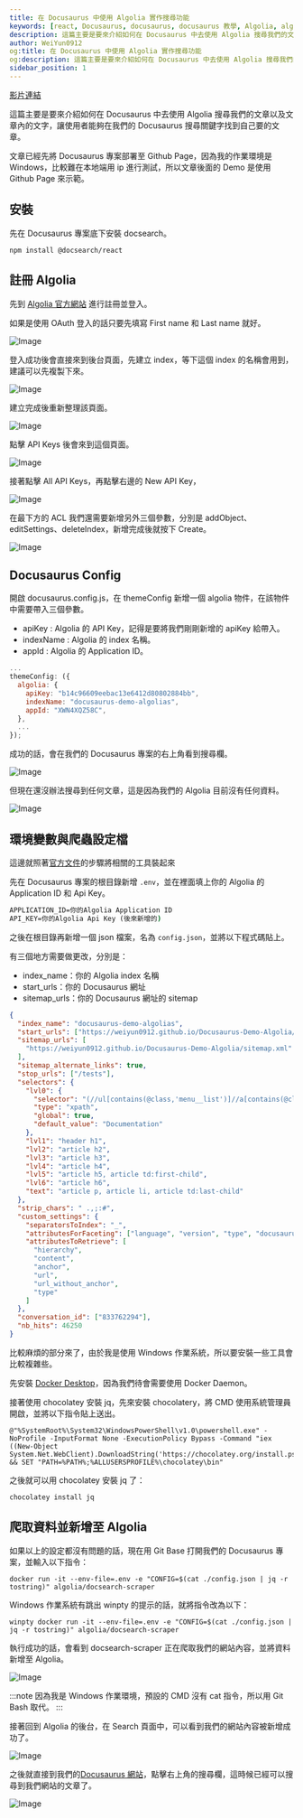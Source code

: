 ```yaml
---
title: 在 Docusaurus 中使用 Algolia 實作搜尋功能
keywords: [react, Docusaurus, docusaurus, docusaurus 教學, Algolia, algolia]
description: 這篇主要是要來介紹如何在 Docusaurus 中去使用 Algolia 搜尋我們的文章以及文章內的文字，讓使用者能夠在我們的 Docusaurus 搜尋關鍵字找到自己要的文章。
author: WeiYun0912
og:title: 在 Docusaurus 中使用 Algolia 實作搜尋功能
og:description: 這篇主要是要來介紹如何在 Docusaurus 中去使用 Algolia 搜尋我們的文章以及文章內的文字，讓使用者能夠在我們的 Docusaurus 搜尋關鍵字找到自己要的文章。
sidebar_position: 1
---
```


[影片連結](https://www.youtube.com/watch?v=cykGdsbe6f0&ab_channel=WeiWei)

這篇主要是要來介紹如何在 Docusaurus 中去使用 Algolia 搜尋我們的文章以及文章內的文字，讓使用者能夠在我們的 Docusaurus 搜尋關鍵字找到自己要的文章。

文章已經先將 Docusaurus 專案部署至 Github Page，因為我的作業環境是 Windows，比較難在本地端用 ip 進行測試，所以文章後面的 Demo 是使用 Github Page 來示範。

## 安裝

先在 Docusaurus 專案底下安裝 docsearch。

```
npm install @docsearch/react
```

## 註冊 Algolia

先到 [Algolia 官方網站](https://www.algolia.com/) 進行註冊並登入。

如果是使用 OAuth 登入的話只要先填寫 First name 和 Last name 就好。

![Image](https://i.imgur.com/3r6BqKn.png)

登入成功後會直接來到後台頁面，先建立 index，等下這個 index 的名稱會用到，建議可以先複製下來。

![Image](https://i.imgur.com/qpSDbOr.png)

建立完成後重新整理該頁面。

![Image](https://i.imgur.com/MIQ8fK7.png)

點擊 API Keys 後會來到這個頁面。

![Image](https://i.imgur.com/6tmPPwi.png)

接著點擊 All API Keys，再點擊右邊的 New API Key，

![Image](https://i.imgur.com/BRgnmEy.png)

在最下方的 ACL 我們還需要新增另外三個參數，分別是 addObject、editSettings、deleteIndex，新增完成後就按下 Create。

![Image](https://i.imgur.com/9ezYwyn.png)

## Docusaurus Config

開啟 docusaurus.config.js，在 themeConfig 新增一個 algolia 物件，在該物件中需要帶入三個參數。

- apiKey : Algolia 的 API Key，記得是要將我們剛剛新增的 apiKey 給帶入。
- indexName : Algolia 的 index 名稱。
- appId : Algolia 的 Application ID。

```js title='docusaurus.config.js' showLineNumbers
...
themeConfig: ({
  algolia: {
    apiKey: "b14c96609eebac13e6412d80802884bb",
    indexName: "docusaurus-demo-algolias",
    appId: "XWN4XQZ58C",
  },
  ...
});
```

成功的話，會在我們的 Docusaurus 專案的右上角看到搜尋欄。

![Image](https://i.imgur.com/SIqnMBS.png)

但現在還沒辦法搜尋到任何文章，這是因為我們的 Algolia 目前沒有任何資料。

![Image](https://i.imgur.com/t0i7WzY.png)

## 環境變數與爬蟲設定檔

這邊就照著[官方文件](https://docsearch.algolia.com/docs/legacy/run-your-own/#integration)的步驟將相關的工具裝起來

先在 Docusaurus 專案的根目錄新增 `.env`，並在裡面填上你的 Algolia 的 Application ID 和 Api Key。

```cmd title=".env"
APPLICATION_ID=你的Algolia Application ID
API_KEY=你的Algolia Api Key (後來新增的)
```

之後在根目錄再新增一個 json 檔案，名為 `config.json`，並將以下程式碼貼上。

有三個地方需要做更改，分別是：

- index_name：你的 Algolia index 名稱
- start_urls：你的 Docusaurus 網址
- sitemap_urls：你的 Docusaurus 網址的 sitemap

```json title="config.json" showLineNumbers
{
  "index_name": "docusaurus-demo-algolias",
  "start_urls": ["https://weiyun0912.github.io/Docusaurus-Demo-Algolia/"],
  "sitemap_urls": [
    "https://weiyun0912.github.io/Docusaurus-Demo-Algolia/sitemap.xml"
  ],
  "sitemap_alternate_links": true,
  "stop_urls": ["/tests"],
  "selectors": {
    "lvl0": {
      "selector": "(//ul[contains(@class,'menu__list')]//a[contains(@class, 'menu__link menu__link--sublist menu__link--active')]/text() | //nav[contains(@class, 'navbar')]//a[contains(@class, 'navbar__link--active')]/text())[last()]",
      "type": "xpath",
      "global": true,
      "default_value": "Documentation"
    },
    "lvl1": "header h1",
    "lvl2": "article h2",
    "lvl3": "article h3",
    "lvl4": "article h4",
    "lvl5": "article h5, article td:first-child",
    "lvl6": "article h6",
    "text": "article p, article li, article td:last-child"
  },
  "strip_chars": " .,;:#",
  "custom_settings": {
    "separatorsToIndex": "_",
    "attributesForFaceting": ["language", "version", "type", "docusaurus_tag"],
    "attributesToRetrieve": [
      "hierarchy",
      "content",
      "anchor",
      "url",
      "url_without_anchor",
      "type"
    ]
  },
  "conversation_id": ["833762294"],
  "nb_hits": 46250
}
```

比較麻煩的部分來了，由於我是使用 Windows 作業系統，所以要安裝一些工具會比較複雜些。

先安裝 [Docker Desktop](https://docs.docker.com/desktop/install/windows-install/)，因為我們待會需要使用 Docker Daemon。

接著使用 chocolatey 安裝 jq，先來安裝 chocolatery，將 CMD 使用系統管理員開啟，並將以下指令貼上送出。

```
@"%SystemRoot%\System32\WindowsPowerShell\v1.0\powershell.exe" -NoProfile -InputFormat None -ExecutionPolicy Bypass -Command "iex ((New-Object System.Net.WebClient).DownloadString('https://chocolatey.org/install.ps1'))" && SET "PATH=%PATH%;%ALLUSERSPROFILE%\chocolatey\bin"
```

之後就可以用 chocolatey 安裝 jq 了：

```
chocolatey install jq
```

## 爬取資料並新增至 Algolia

如果以上的設定都沒有問題的話，現在用 Git Base 打開我們的 Docusaurus 專案，並輸入以下指令：

```
docker run -it --env-file=.env -e "CONFIG=$(cat ./config.json | jq -r tostring)" algolia/docsearch-scraper
```

Windows 作業系統有跳出 winpty 的提示的話，就將指令改為以下：

```
winpty docker run -it --env-file=.env -e "CONFIG=$(cat ./config.json | jq -r tostring)" algolia/docsearch-scraper
```

執行成功的話，會看到 docsearch-scraper 正在爬取我們的網站內容，並將資料新增至 Algolia。

![Image](https://i.imgur.com/aIAgnBt.png)

:::note
因為我是 Windows 作業環境，預設的 CMD 沒有 cat 指令，所以用 Git Bash 取代。
:::

接著回到 Algolia 的後台，在 Search 頁面中，可以看到我們的網站內容被新增成功了。

![Image](https://i.imgur.com/xY3Aznl.png)

之後就直接到我們的[Docusaurus 網站](https://weiyun0912.github.io/Docusaurus-Demo-Algolia/)，點擊右上角的搜尋欄，這時候已經可以搜尋到我們網站的文章了。

![Image](https://i.imgur.com/idx6e5a.png)
